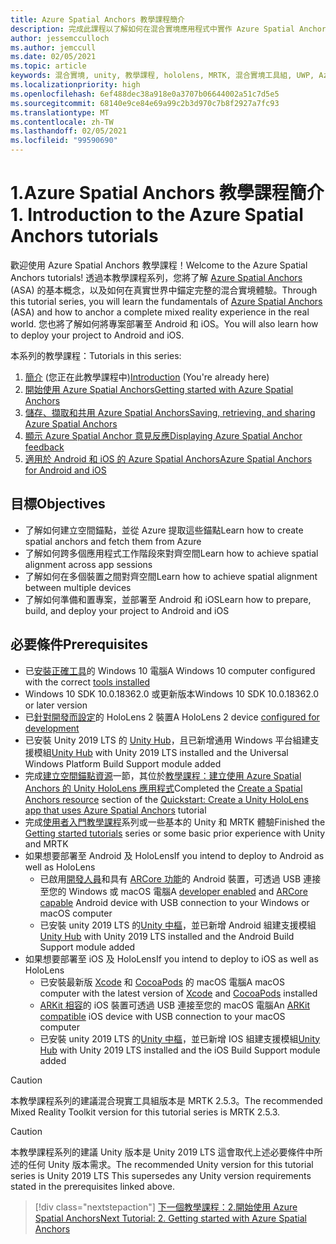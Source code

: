 ```yaml
---
title: Azure Spatial Anchors 教學課程簡介
description: 完成此課程以了解如何在混合實境應用程式中實作 Azure Spatial Anchors。
author: jessemcculloch
ms.author: jemccull
ms.date: 02/05/2021
ms.topic: article
keywords: 混合實境, unity, 教學課程, hololens, MRTK, 混合實境工具組, UWP, Azure 空間錨點, ios, android, Windows 10, ARCore, macOS, Android 建置支援, ARKit
ms.localizationpriority: high
ms.openlocfilehash: 6ef488dec38a918e0a3707b06644002a51c7d5e5
ms.sourcegitcommit: 68140e9ce84e69a99c2b3d970c7b8f2927a7fc93
ms.translationtype: MT
ms.contentlocale: zh-TW
ms.lasthandoff: 02/05/2021
ms.locfileid: "99590690"
---
```

# <a name="1-introduction-to-the-azure-spatial-anchors-tutorials"></a><span data-ttu-id="f864d-104">1.Azure Spatial Anchors 教學課程簡介</span><span class="sxs-lookup"><span data-stu-id="f864d-104">1. Introduction to the Azure Spatial Anchors tutorials</span></span>

<span data-ttu-id="f864d-105">歡迎使用 Azure Spatial Anchors 教學課程！</span><span class="sxs-lookup"><span data-stu-id="f864d-105">Welcome to the Azure Spatial Anchors tutorials!</span></span> <span data-ttu-id="f864d-106">透過本教學課程系列，您將了解 <a href="https://azure.microsoft.com/services/spatial-anchors" target="_blank">Azure Spatial Anchors</a> (ASA) 的基本概念，以及如何在真實世界中錨定完整的混合實境體驗。</span><span class="sxs-lookup"><span data-stu-id="f864d-106">Through this tutorial series, you will learn the fundamentals of <a href="https://azure.microsoft.com/services/spatial-anchors" target="_blank">Azure Spatial Anchors</a> (ASA) and how to anchor a complete mixed reality experience in the real world.</span></span> <span data-ttu-id="f864d-107">您也將了解如何將專案部署至 Android 和 iOS。</span><span class="sxs-lookup"><span data-stu-id="f864d-107">You will also learn how to deploy your project to Android and iOS.</span></span>

<span data-ttu-id="f864d-108">本系列的教學課程：</span><span class="sxs-lookup"><span data-stu-id="f864d-108">Tutorials in this series:</span></span>

1. <span data-ttu-id="f864d-109">[簡介](mr-learning-asa-01.md) (您正在此教學課程中)</span><span class="sxs-lookup"><span data-stu-id="f864d-109">[Introduction](mr-learning-asa-01.md) (You're already here)</span></span>
2. [<span data-ttu-id="f864d-110">開始使用 Azure Spatial Anchors</span><span class="sxs-lookup"><span data-stu-id="f864d-110">Getting started with Azure Spatial Anchors</span></span>](mr-learning-asa-02.md)
3. [<span data-ttu-id="f864d-111">儲存、擷取和共用 Azure Spatial Anchors</span><span class="sxs-lookup"><span data-stu-id="f864d-111">Saving, retrieving, and sharing Azure Spatial Anchors</span></span>](mr-learning-asa-03.md)
4. [<span data-ttu-id="f864d-112">顯示 Azure Spatial Anchor 意見反應</span><span class="sxs-lookup"><span data-stu-id="f864d-112">Displaying Azure Spatial Anchor feedback</span></span>](mr-learning-asa-04.md)
5. [<span data-ttu-id="f864d-113">適用於 Android 和 iOS 的 Azure Spatial Anchors</span><span class="sxs-lookup"><span data-stu-id="f864d-113">Azure Spatial Anchors for Android and iOS</span></span>](mr-learning-asa-05.md)

## <a name="objectives"></a><span data-ttu-id="f864d-114">目標</span><span class="sxs-lookup"><span data-stu-id="f864d-114">Objectives</span></span>

* <span data-ttu-id="f864d-115">了解如何建立空間錨點，並從 Azure 提取這些錨點</span><span class="sxs-lookup"><span data-stu-id="f864d-115">Learn how to create spatial anchors and fetch them from Azure</span></span>
* <span data-ttu-id="f864d-116">了解如何跨多個應用程式工作階段來對齊空間</span><span class="sxs-lookup"><span data-stu-id="f864d-116">Learn how to achieve spatial alignment across app sessions</span></span>
* <span data-ttu-id="f864d-117">了解如何在多個裝置之間對齊空間</span><span class="sxs-lookup"><span data-stu-id="f864d-117">Learn how to achieve spatial alignment between multiple devices</span></span>
* <span data-ttu-id="f864d-118">了解如何準備和置專案，並部署至 Android 和 iOS</span><span class="sxs-lookup"><span data-stu-id="f864d-118">Learn how to prepare, build, and deploy your project to Android and iOS</span></span>

## <a name="prerequisites"></a><span data-ttu-id="f864d-119">必要條件</span><span class="sxs-lookup"><span data-stu-id="f864d-119">Prerequisites</span></span>

* <span data-ttu-id="f864d-120">已[安裝正確工具](../../install-the-tools.md)的 Windows 10 電腦</span><span class="sxs-lookup"><span data-stu-id="f864d-120">A Windows 10 computer configured with the correct [tools installed](../../install-the-tools.md)</span></span>
* <span data-ttu-id="f864d-121">Windows 10 SDK 10.0.18362.0 或更新版本</span><span class="sxs-lookup"><span data-stu-id="f864d-121">Windows 10 SDK 10.0.18362.0 or later version</span></span>
* <span data-ttu-id="f864d-122">已[針對開發而設定](../../platform-capabilities-and-apis/using-visual-studio.md#enabling-developer-mode)的 HoloLens 2 裝置</span><span class="sxs-lookup"><span data-stu-id="f864d-122">A HoloLens 2 device [configured for development](../../platform-capabilities-and-apis/using-visual-studio.md#enabling-developer-mode)</span></span>
* <span data-ttu-id="f864d-123">已安裝 Unity 2019 LTS 的 <a href="https://docs.unity3d.com/Manual/GettingStartedInstallingHub.html" target="_blank">Unity Hub</a>，且已新增通用 Windows 平台組建支援模組</span><span class="sxs-lookup"><span data-stu-id="f864d-123"><a href="https://docs.unity3d.com/Manual/GettingStartedInstallingHub.html" target="_blank">Unity Hub</a> with Unity 2019 LTS installed and the Universal Windows Platform Build Support module added</span></span>
* <span data-ttu-id="f864d-124">完成[建立空間錨點資源](https://docs.microsoft.com/azure/spatial-anchors/quickstarts/get-started-unity-hololens#create-a-spatial-anchors-resource)一節，其位於[教學課程：建立使用 Azure Spatial Anchors 的 Unity HoloLens 應用程式](https://docs.microsoft.com/azure/spatial-anchors/quickstarts/get-started-unity-hololens)</span><span class="sxs-lookup"><span data-stu-id="f864d-124">Completed the [Create a Spatial Anchors resource](https://docs.microsoft.com/azure/spatial-anchors/quickstarts/get-started-unity-hololens#create-a-spatial-anchors-resource) section of the [Quickstart: Create a Unity HoloLens app that uses Azure Spatial Anchors](https://docs.microsoft.com/azure/spatial-anchors/quickstarts/get-started-unity-hololens) tutorial</span></span>
* <span data-ttu-id="f864d-125">完成[使用者入門教學課程](mr-learning-base-01.md)系列或一些基本的 Unity 和 MRTK 體驗</span><span class="sxs-lookup"><span data-stu-id="f864d-125">Finished the [Getting started tutorials](mr-learning-base-01.md) series or some basic prior experience with Unity and MRTK</span></span>
* <span data-ttu-id="f864d-126">如果想要部署至 Android 及 HoloLens</span><span class="sxs-lookup"><span data-stu-id="f864d-126">If you intend to deploy to Android as well as HoloLens</span></span>
  * <span data-ttu-id="f864d-127">已啟用<a href="https://developer.android.com/studio/debug/dev-options" target="_blank">開發人員</a>和具有 <a href="https://developers.google.com/ar/discover/supported-devices" target="_blank">ARCore 功能</a>的 Android 裝置，可透過 USB 連接至您的 Windows 或 macOS 電腦</span><span class="sxs-lookup"><span data-stu-id="f864d-127">A <a href="https://developer.android.com/studio/debug/dev-options" target="_blank">developer enabled</a> and <a href="https://developers.google.com/ar/discover/supported-devices" target="_blank">ARCore capable</a> Android device with USB connection to your Windows or macOS computer</span></span>
  * <span data-ttu-id="f864d-128">已安裝 unity 2019 LTS 的<a href="https://docs.unity3d.com/Manual/GettingStartedInstallingHub.html" target="_blank">Unity 中樞</a>，並已新增 Android 組建支援模組</span><span class="sxs-lookup"><span data-stu-id="f864d-128"><a href="https://docs.unity3d.com/Manual/GettingStartedInstallingHub.html" target="_blank">Unity Hub</a> with Unity 2019 LTS installed and the Android Build Support module added</span></span>
* <span data-ttu-id="f864d-129">如果想要部署至 iOS 及 HoloLens</span><span class="sxs-lookup"><span data-stu-id="f864d-129">If you intend to deploy to iOS as well as HoloLens</span></span>
  * <span data-ttu-id="f864d-130">已安裝最新版 <a href="https://geo.itunes.apple.com/us/app/xcode/id497799835?mt=12" target="_blank">Xcode</a> 和 <a href="https://cocoapods.org" target="_blank">CocoaPods</a> 的 macOS 電腦</span><span class="sxs-lookup"><span data-stu-id="f864d-130">A macOS computer with the latest version of <a href="https://geo.itunes.apple.com/us/app/xcode/id497799835?mt=12" target="_blank">Xcode</a> and <a href="https://cocoapods.org" target="_blank">CocoaPods</a> installed</span></span>
  * <span data-ttu-id="f864d-131"><a href="https://developer.apple.com/documentation/arkit/verifying_device_support_and_user_permission" target="_blank">ARKit 相容</a>的 iOS 裝置可透過 USB 連接至您的 macOS 電腦</span><span class="sxs-lookup"><span data-stu-id="f864d-131">An <a href="https://developer.apple.com/documentation/arkit/verifying_device_support_and_user_permission" target="_blank">ARKit compatible</a> iOS device with USB connection to your macOS computer</span></span>
  * <span data-ttu-id="f864d-132">已安裝 unity 2019 LTS 的<a href="https://docs.unity3d.com/Manual/GettingStartedInstallingHub.html" target="_blank">Unity 中樞</a>，並已新增 IOS 組建支援模組</span><span class="sxs-lookup"><span data-stu-id="f864d-132"><a href="https://docs.unity3d.com/Manual/GettingStartedInstallingHub.html" target="_blank">Unity Hub</a> with Unity 2019 LTS installed and the iOS Build Support module added</span></span>

> [!CAUTION]
> <span data-ttu-id="f864d-133">本教學課程系列的建議混合現實工具組版本是 MRTK 2.5.3。</span><span class="sxs-lookup"><span data-stu-id="f864d-133">The recommended Mixed Reality Toolkit version for this tutorial series is MRTK 2.5.3.</span></span>

> [!CAUTION]
> <span data-ttu-id="f864d-134">本教學課程系列的建議 Unity 版本是 Unity 2019 LTS 這會取代上述必要條件中所述的任何 Unity 版本需求。</span><span class="sxs-lookup"><span data-stu-id="f864d-134">The recommended Unity version for this tutorial series is Unity 2019 LTS This supersedes any Unity version requirements stated in the prerequisites linked above.</span></span>

> [!div class="nextstepaction"]
> [<span data-ttu-id="f864d-135">下一個教學課程：2.開始使用 Azure Spatial Anchors</span><span class="sxs-lookup"><span data-stu-id="f864d-135">Next Tutorial: 2. Getting started with Azure Spatial Anchors</span></span>](mr-learning-asa-02.md)
